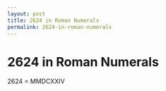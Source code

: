 ```yaml
---
layout: post
title: 2624 in Roman Numerals
permalink: 2624-in-roman-numerals
---
```


# 2624 in Roman Numerals

2624 = MMDCXXIV
